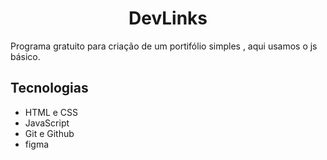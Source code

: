 <h1 align="center">DevLinks</h1>

<p aling="center">
Programa gratuito para criação de um portifólio simples , aqui usamos o js básico.

</p>

<h2>Tecnologias</h2>

<ul>
<li>HTML e CSS</li>
<li>JavaScript</li>
<li>Git e Github</li>
<li>figma</li>
</ul>